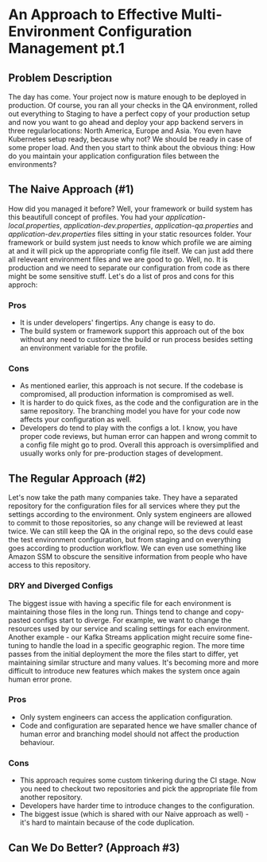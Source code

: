 # An Approach to Effective Multi-Environment Configuration Management pt.1
## Problem Description
The day has come. Your project now is mature enough to be deployed in production. Of course, you ran all your checks in the QA environment, rolled out everything to Staging to have a perfect copy of your production setup and 
now you want to go ahead and deploy your app backend servers in three regularlocations: North America, Europe and Asia. You even have Kubernetes setup ready, because why not? 
We should be ready in case of some proper load. And then you start to think about the obvious thing: How do you maintain your application configuration files between the environments?
## The Naive Approach (#1)
How did you managed it before? Well, your framework or build system has this beautifull concept of profiles. You had your *application-local.properties*, *application-dev.properties*, *application-qa.properties* and *application-dev.properties* 
files sitting in your static resources folder. Your framework or build system just needs to know which profile we are aiming at and it will pick up the appropriate config file itself. We can just add there all releveant environment files and we are good to go.
Well, no. It is production and we need to separate our configuration from code as there might be some sensitive stuff. Let's do a list of pros and cons for this approch:

### Pros
- It is under developers' fingertips. Any change is easy to do.
- The build system or framework support this approach out of the box without any need to customize the build or run process besides setting an environment variable for the profile.
### Cons
- As mentioned earlier, this approach is not secure. If the codebase is compromised, all production information is compromised as well.
- It is harder to do quick fixes, as the code and the configuration are in the same repository. The branching model you have for your code now affects your configuration as well.
- Developers do tend to play with the configs a lot. I know, you have proper code reviews, but human error can happen and wrong commit to a config file might go to prod.
Overall this approach is oversimplified and usually works only for pre-production stages of development.


## The Regular Approach (#2)
Let's now take the path many companies take. They have a separated repository for the configuration files for all services where they put the settings according to the environment. Only system engineers are allowed to commit to those repositories, so any change
will be reviewed at least twice. We can still keep the QA in the original repo, so the devs could ease the test environment configuration, but from staging and on everything goes according to production workflow. We can even use something like Amazon SSM to
obscure the sensitive information from people who have access to this repository.
### DRY and Diverged Configs
The biggest issue with having a specific file for each environment is maintaining those files in the long run. Things tend to change and copy-pasted configs start to diverge. For example, we want to change the resources used by our service and scaling settings 
for each environment. Another example - our Kafka Streams application might recuire some fine-tuning to handle the load in a specific geographic region. The more time passes from the initial deployment the more the files start to differ, yet maintaining 
similar structure and many values. It's becoming more and more difficult to introduce new features which makes the system once again human error prone.

### Pros
- Only system engineers can access the application configuration.
- Code and configuration are separated hence we have smaller chance of human error and branching model should not affect the production behaviour.
### Cons
- This approach requires some custom tinkering during the CI stage. Now you need to checkout two repositories and pick the appropriate file from another repository.
- Developers have harder time to introduce changes to the configuration.
- The biggest issue (which is shared with our Naive approach as well) - it's hard to maintain because of the code duplication.


## Can We Do Better? (Approach #3)


